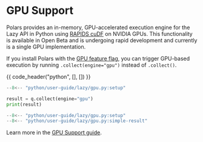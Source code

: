 # GPU Support

Polars provides an in-memory, GPU-accelerated execution engine for the Lazy API in Python using
[RAPIDS cuDF](https://docs.rapids.ai/api/cudf/stable/) on NVIDIA GPUs. This functionality is
available in Open Beta and is undergoing rapid development and currently is a single GPU
implementation.

If you install Polars with the [GPU feature flag](../installation.md), you can trigger GPU-based
execution by running `.collect(engine="gpu")` instead of `.collect()`.

{{ code_header("python", [], []) }}

```python
--8<-- "python/user-guide/lazy/gpu.py:setup"

result = q.collect(engine="gpu")
print(result)
```

```python exec="on" result="text" session="user-guide/lazy"
--8<-- "python/user-guide/lazy/gpu.py:setup"
--8<-- "python/user-guide/lazy/gpu.py:simple-result"
```

Learn more in the [GPU Support guide](../gpu-support.md).
